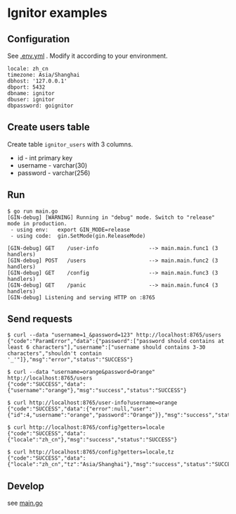# Ignitor examples

## Configuration

See [.env.yml](https://github.com/limen/ignition/blob/master/examples/.env.yml)
. Modify it according to your environment.

```
locale: zh_cn
timezone: Asia/Shanghai
dbhost: '127.0.0.1'
dbport: 5432
dbname: ignitor
dbuser: ignitor
dbpassword: goignitor
```

## Create users table

Create table ``ignitor_users`` with 3 columns.
- id - int primary key
- username - varchar(30)
- password - varchar(256)

## Run

```
$ go run main.go
[GIN-debug] [WARNING] Running in "debug" mode. Switch to "release" mode in production.
 - using env:	export GIN_MODE=release
 - using code:	gin.SetMode(gin.ReleaseMode)

[GIN-debug] GET    /user-info                --> main.main.func1 (3 handlers)
[GIN-debug] POST   /users                    --> main.main.func2 (3 handlers)
[GIN-debug] GET    /config                   --> main.main.func3 (3 handlers)
[GIN-debug] GET    /panic                    --> main.main.func4 (3 handlers)
[GIN-debug] Listening and serving HTTP on :8765
```

## Send requests

```
$ curl --data "username=1_&password=123" http://localhost:8765/users
{"code":"ParamError","data":{"password":["password should contains at least 6 characters"],"username":["username should contains 3-30 characters","shouldn't contain '_'"]},"msg":"error","status":"SUCCESS"}
```

```
$ curl --data "username=orange&password=Orange" http://localhost:8765/users
{"code":"SUCCESS","data":{"username":"orange"},"msg":"success","status":"SUCCESS"}
```

```
$ curl http://localhost:8765/user-info?username=orange
{"code":"SUCCESS","data":{"error":null,"user":{"id":4,"username":"orange","password":"Orange"}},"msg":"success","status":"SUCCESS"}
```

```
$ curl http://localhost:8765/config?getters=locale
{"code":"SUCCESS","data":{"locale":"zh_cn"},"msg":"success","status":"SUCCESS"}
```

```
$ curl http://localhost:8765/config?getters=locale,tz
{"code":"SUCCESS","data":{"locale":"zh_cn","tz":"Asia/Shanghai"},"msg":"success","status":"SUCCESS"}
```

## Develop

see [main.go](https://github.com/limen/ignition/blob/master/examples/main.go)